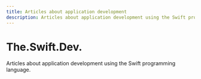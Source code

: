 ```yaml
---
title: Articles about application development 
description: Articles about application development using the Swift programming language.
---
```


# The.Swift.Dev.

Articles about application development using the Swift programming language.
